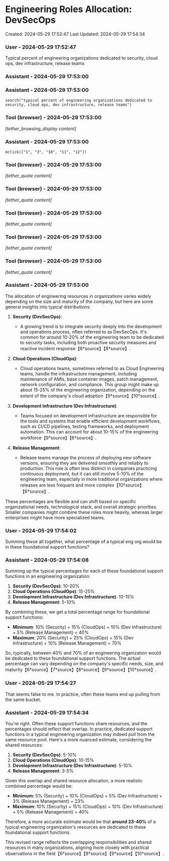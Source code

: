 # Engineering Roles Allocation: DevSecOps

Created: 2024-05-29 17:52:47
Last Updated: 2024-05-29 17:54:34

### User - 2024-05-29 17:52:47

Typical percent of engineering organizations dedicated to security, cloud ops, dev infrastructure, release teams

### Assistant - 2024-05-29 17:53:00



### Assistant - 2024-05-29 17:53:00

```unknown
search("typical percent of engineering organizations dedicated to security, cloud ops, dev infrastructure, release teams")
```

### Tool (browser) - 2024-05-29 17:53:00

*[tether_browsing_display content]*

### Assistant - 2024-05-29 17:53:00

```unknown
mclick(["1", "3", "10", "11", "12"])
```

### Tool (browser) - 2024-05-29 17:53:00

*[tether_quote content]*

### Tool (browser) - 2024-05-29 17:53:00

*[tether_quote content]*

### Tool (browser) - 2024-05-29 17:53:00

*[tether_quote content]*

### Tool (browser) - 2024-05-29 17:53:00

*[tether_quote content]*

### Tool (browser) - 2024-05-29 17:53:00

*[tether_quote content]*

### Assistant - 2024-05-29 17:53:00

The allocation of engineering resources in organizations varies widely depending on the size and maturity of the company, but here are some general insights into typical distributions:

1. **Security (DevSecOps)**:
   - A growing trend is to integrate security deeply into the development and operations process, often referred to as DevSecOps. It's common for around 10-20% of the engineering team to be dedicated to security tasks, including both proactive security measures and reactive incident response【6†source】【8†source】.

2. **Cloud Operations (CloudOps)**:
   - Cloud operations teams, sometimes referred to as Cloud Engineering teams, handle the infrastructure management, including maintenance of AMIs, base container images, patch management, network configuration, and compliance. This group might make up about 15-25% of the engineering organization, depending on the extent of the company's cloud adoption【9†source】【10†source】.

3. **Development Infrastructure (Dev Infrastructure)**:
   - Teams focused on development infrastructure are responsible for the tools and systems that enable efficient development workflows, such as CI/CD pipelines, testing frameworks, and deployment automation. This can account for about 10-15% of the engineering workforce【9†source】【6†source】.

4. **Release Management**:
   - Release teams manage the process of deploying new software versions, ensuring they are delivered smoothly and reliably to production. This role is often less distinct in companies practicing continuous deployment, but it can still involve 5-10% of the engineering team, especially in more traditional organizations where releases are less frequent and more complex【10†source】【6†source】.

These percentages are flexible and can shift based on specific organizational needs, technological stack, and overall strategic priorities. Smaller companies might combine these roles more heavily, whereas larger enterprises might have more specialized teams.

### User - 2024-05-29 17:54:02

Summing these all together, what percentage of a typical eng org would be in these foundational support functions?

### Assistant - 2024-05-29 17:54:08

Summing up the typical percentages for each of these foundational support functions in an engineering organization:

1. **Security (DevSecOps)**: 10-20%
2. **Cloud Operations (CloudOps)**: 15-25%
3. **Development Infrastructure (Dev Infrastructure)**: 10-15%
4. **Release Management**: 5-10%

By combining these, we get a total percentage range for foundational support functions:

- **Minimum**: 10% (Security) + 15% (CloudOps) + 10% (Dev Infrastructure) + 5% (Release Management) = 40%
- **Maximum**: 20% (Security) + 25% (CloudOps) + 15% (Dev Infrastructure) + 10% (Release Management) = 70%

So, typically, between 40% and 70% of an engineering organization would be dedicated to these foundational support functions. The actual percentage can vary depending on the company's specific needs, size, and maturity【6†source】【7†source】【8†source】【9†source】【10†source】.

### User - 2024-05-29 17:54:27

That seems false to me. In practice, often these teams end up pulling from the same bucket. 

### Assistant - 2024-05-29 17:54:34

You're right. Often these support functions share resources, and the percentages should reflect that overlap. In practice, dedicated support functions in a typical engineering organization may indeed pull from the same resource pool. Here's a more nuanced estimate, considering the shared resources:

1. **Security (DevSecOps)**: 5-10%
2. **Cloud Operations (CloudOps)**: 10-15%
3. **Development Infrastructure (Dev Infrastructure)**: 5-10%
4. **Release Management**: 3-5%

Given this overlap and shared resource allocation, a more realistic combined percentage would be:

- **Minimum**: 5% (Security) + 10% (CloudOps) + 5% (Dev Infrastructure) + 3% (Release Management) = 23%
- **Maximum**: 10% (Security) + 15% (CloudOps) + 10% (Dev Infrastructure) + 5% (Release Management) = 40%

Therefore, a more accurate estimate would be that **around 23-40%** of a typical engineering organization's resources are dedicated to these foundational support functions.

This revised range reflects the overlapping responsibilities and shared resources in many organizations, aligning more closely with practical observations in the field【6†source】【8†source】【9†source】【10†source】.

